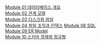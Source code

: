 <a href='https://github.com/gikpreet/class-relational_database/blob/main/Module%2001%20%EB%8D%B0%EC%9D%B4%ED%84%B0%EB%B2%A0%EC%9D%B4%EC%8A%A4%20%EA%B0%9C%EC%9A%94/01_introduction.adoc'> Module 01 데이터베이스 개요</a><br />
<a href='https://github.com/gikpreet/class-relational_database/blob/main/Module%2002%20%EA%B4%80%EA%B3%84%20%EB%AA%A8%EB%8D%B8/01_introduction.adoc'>Module 02 관계 모델</a><br />
<a href='https://github.com/gikpreet/class-relational_database/blob/main/Module%2003%20%EB%94%94%EC%8A%A4%ED%81%AC%EC%99%80%20%ED%8C%8C%EC%9D%BC/01_Introduction.adoc'>Module 03 디스크와 파일</a><br />
<a href='https://github.com/gikpreet/class-relational_database/blob/main/Module%2004%20%ED%8C%8C%EC%9D%BC%EC%A1%B0%EC%A7%81%EA%B3%BC%20%EC%9D%B8%EB%8D%B1%EC%8A%A4/01_file_and_index.adoc'>Module 04 파일 조직과 인덱스</a>
<a href='https://github.com/gikpreet/class-relational_database/blob/main/Module%2006%20SQL/01_introduction.adoc'>Module 06 SQL</a><br />
<a href='https://github.com/gikpreet/class-relational_database/blob/main/Module%2009%20ER%20Model/01_introduction.adoc'>Module 09 ER Model</a><br />
<a href='https://github.com/gikpreet/class-relational_database/blob/main/Module%2010%20%EC%8A%A4%ED%82%A4%EB%A7%88%20%EC%A0%95%EC%A0%9C%EC%99%80%20%EC%A0%95%EA%B7%9C%ED%98%95/01_schema_refine.adoc'>Module 10 스키마 정제와 정규형</a><br />

